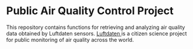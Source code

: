 # Public Air Quality Control Project

<p>This repository contains functions for retrieving and analyzing air quality data obtained by Luftdaten sensors. <a href ="https://sensor.community/en/">Luftdaten </a> is a  citizen science project for public monitoring of air quality across the world.</p>

